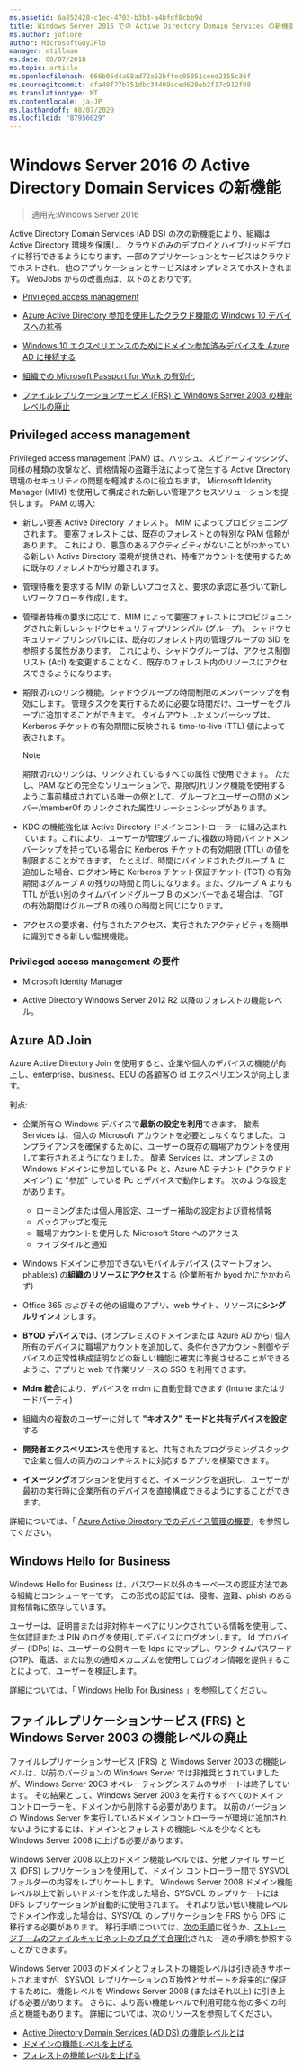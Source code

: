 ```yaml
---
ms.assetid: 6a852428-c1ec-4703-b3b3-a4bfdf8cbb9d
title: Windows Server 2016 での Active Directory Domain Services の新機能
ms.author: joflore
author: MicrosoftGuyJFlo
manager: mtillman
ms.date: 08/07/2018
ms.topic: article
ms.openlocfilehash: 666b05d4a08ad72a62bffec05051ceed2155c36f
ms.sourcegitcommit: dfa48f77b751dbc34409aced628eb2f17c912f08
ms.translationtype: MT
ms.contentlocale: ja-JP
ms.lasthandoff: 08/07/2020
ms.locfileid: "87956029"
---
```

# <a name="whats-new-in-active-directory-domain-services-for-windows-server-2016"></a>Windows Server 2016 の Active Directory Domain Services の新機能

>適用先:Windows Server 2016

Active Directory Domain Services (AD DS) の次の新機能により、組織は Active Directory 環境を保護し、クラウドのみのデプロイとハイブリッドデプロイに移行できるようになります。一部のアプリケーションとサービスはクラウドでホストされ、他のアプリケーションとサービスはオンプレミスでホストされます。 WebJobs からの改善点は、以下のとおりです。

- [Privileged access management](/microsoft-identity-manager/pam/privileged-identity-management-for-active-directory-domain-services)

- [Azure Active Directory 参加を使用したクラウド機能の Windows 10 デバイスへの拡張](/azure/active-directory/devices/overview)

- [Windows 10 エクスペリエンスのためにドメイン参加済みデバイスを Azure AD に接続する](/azure/active-directory/devices/hybrid-azuread-join-plan)

- [組織での Microsoft Passport for Work の有効化](/windows/security/identity-protection/hello-for-business/hello-identity-verification)

- [ファイルレプリケーションサービス (FRS) と Windows Server 2003 の機能レベルの廃止](ad-ds/active-directory-functional-levels.md)

## <a name="privileged-access-management"></a>Privileged access management

Privileged access management (PAM) は、ハッシュ、スピアーフィッシング、同様の種類の攻撃など、資格情報の盗難手法によって発生する Active Directory 環境のセキュリティの問題を軽減するのに役立ちます。 Microsoft Identity Manager (MIM) を使用して構成された新しい管理アクセスソリューションを提供します。 PAM の導入:

- 新しい要塞 Active Directory フォレスト。 MIM によってプロビジョニングされます。 要塞フォレストには、既存のフォレストとの特別な PAM 信頼があります。 これにより、悪意のあるアクティビティがないことがわかっている新しい Active Directory 環境が提供され、特権アカウントを使用するために既存のフォレストから分離されます。

- 管理特権を要求する MIM の新しいプロセスと、要求の承認に基づいて新しいワークフローを作成します。

- 管理者特権の要求に応じて、MIM によって要塞フォレストにプロビジョニングされた新しいシャドウセキュリティプリンシパル (グループ)。 シャドウセキュリティプリンシパルには、既存のフォレスト内の管理グループの SID を参照する属性があります。 これにより、シャドウグループは、アクセス制御リスト (Acl) を変更することなく、既存のフォレスト内のリソースにアクセスできるようになります。

- 期限切れのリンク機能。シャドウグループの時間制限のメンバーシップを有効にします。 管理タスクを実行するために必要な時間だけ、ユーザーをグループに追加することができます。 タイムアウトしたメンバーシップは、Kerberos チケットの有効期間に反映される time-to-live (TTL) 値によって表されます。

    > [!NOTE]
    > 期限切れのリンクは、リンクされているすべての属性で使用できます。 ただし、PAM などの完全なソリューションで、期限切れリンク機能を使用するように事前構成されている唯一の例として、グループとユーザーの間のメンバー/memberOf のリンクされた属性リレーションシップがあります。

- KDC の機能強化は Active Directory ドメインコントローラーに組み込まれています。これにより、ユーザーが管理グループに複数の時間バインドメンバーシップを持っている場合に Kerberos チケットの有効期限 (TTL) の値を制限することができます。 たとえば、時間にバインドされたグループ A に追加した場合、ログオン時に Kerberos チケット保証チケット (TGT) の有効期間はグループ A の残りの時間と同じになります。また、グループ A よりも TTL が低い別のタイムバインドグループ B のメンバーである場合は、TGT の有効期間はグループ B の残りの時間と同じになります。

- アクセスの要求者、付与されたアクセス、実行されたアクティビティを簡単に識別できる新しい監視機能。

### <a name="requirements-for-privileged-access-management"></a>Privileged access management の要件

- Microsoft Identity Manager

- Active Directory Windows Server 2012 R2 以降のフォレストの機能レベル。

## <a name="azure-ad-join"></a>Azure AD Join

Azure Active Directory Join を使用すると、企業や個人のデバイスの機能が向上し、enterprise、business、EDU の各顧客の id エクスペリエンスが向上します。

利点:

- 企業所有の Windows デバイスで**最新の設定を利用**できます。 酸素 Services は、個人の Microsoft アカウントを必要としなくなりました。コンプライアンスを確保するために、ユーザーの既存の職場アカウントを使用して実行されるようになりました。 酸素 Services は、オンプレミスの Windows ドメインに参加している Pc と、Azure AD テナント ("クラウドドメイン") に "参加" している Pc とデバイスで動作します。 次のような設定があります。

   - ローミングまたは個人用設定、ユーザー補助の設定および資格情報
   - バックアップと復元
   - 職場アカウントを使用した Microsoft Store へのアクセス
   - ライブタイルと通知

- Windows ドメインに参加できないモバイルデバイス (スマートフォン、phablets) の**組織のリソースにアクセス**する (企業所有か byod かにかかわらず)
- Office 365 およびその他の組織のアプリ、web サイト、リソースに**シングルサイン**オンします。
- **BYOD デバイスで**は、(オンプレミスのドメインまたは Azure AD から) 個人所有のデバイスに職場アカウントを追加して、条件付きアカウント制御やデバイスの正常性構成証明などの新しい機能に確実に準拠させることができるように、アプリと web で作業リソースの SSO を利用できます。
- **Mdm 統合**により、デバイスを mdm に自動登録できます (Intune またはサードパーティ)
- 組織内の複数のユーザーに対して **"キオスク" モードと共有デバイスを設定**する
- **開発者エクスペリエンス**を使用すると、共有されたプログラミングスタックで企業と個人の両方のコンテキストに対応するアプリを構築できます。
- **イメージング**オプションを使用すると、イメージングを選択し、ユーザーが最初の実行時に企業所有のデバイスを直接構成できるようにすることができます。

詳細については、「 [Azure Active Directory でのデバイス管理の概要](/azure/active-directory/devices/overview)」を参照してください。

## <a name="windows-hello-for-business"></a>Windows Hello for Business

Windows Hello for Business は、パスワード以外のキーベースの認証方法である組織とコンシューマーです。 この形式の認証では、侵害、盗難、phish のある資格情報に依存しています。

ユーザーは、証明書または非対称キーペアにリンクされている情報を使用して、生体認証または PIN のログを使用してデバイスにログオンします。 Id プロバイダー (IDPs) は、ユーザーの公開キーを Idps にマップし、ワンタイムパスワード (OTP)、電話、または別の通知メカニズムを使用してログオン情報を提供することによって、ユーザーを検証します。

詳細については、「 [Windows Hello For Business](/windows/security/identity-protection/hello-for-business/hello-identity-verification) 」を参照してください。

## <a name="deprecation-of-file-replication-service-frs-and-windows-server-2003-functional-levels"></a>ファイルレプリケーションサービス (FRS) と Windows Server 2003 の機能レベルの廃止

ファイルレプリケーションサービス (FRS) と Windows Server 2003 の機能レベルは、以前のバージョンの Windows Server では非推奨とされていましたが、Windows Server 2003 オペレーティングシステムのサポートは終了しています。 その結果として、Windows Server 2003 を実行するすべてのドメイン コントローラーを、ドメインから削除する必要があります。 以前のバージョンの Windows Server を実行しているドメインコントローラーが環境に追加されないようにするには、ドメインとフォレストの機能レベルを少なくとも Windows Server 2008 に上げる必要があります。

Windows Server 2008 以上のドメイン機能レベルでは、分散ファイル サービス (DFS) レプリケーションを使用して、ドメイン コントローラー間で SYSVOL フォルダーの内容をレプリケートします。 Windows Server 2008 ドメイン機能レベル以上で新しいドメインを作成した場合、SYSVOL のレプリケートには DFS レプリケーションが自動的に使用されます。 それより低い低い機能レベルでドメイン作成した場合は、SYSVOL のレプリケーションを FRS から DFS に移行する必要があります。 移行手順については、[次の手順](/previous-versions/windows/it-pro/windows-server-2008-r2-and-2008/dd640019\(v=ws.10\))に従うか、[ストレージチームのファイルキャビネットのブログで合理化](https://techcommunity.microsoft.com/t5/storage-at-microsoft/bg-p/FileCAB)された一連の手順を参照することができます。

Windows Server 2003 のドメインとフォレストの機能レベルは引き続きサポートされますが、SYSVOL レプリケーションの互換性とサポートを将来的に保証するために、機能レベルを Windows Server 2008 (またはそれ以上) に引き上げる必要があります。 さらに、より高い機能レベルで利用可能な他の多くの利点と機能もあります。 詳細については、次のリソースを参照してください。

- [Active Directory Domain Services (AD DS) の機能レベルとは](ad-ds/active-directory-functional-levels.md)
- [ドメインの機能レベルを上げる](/previous-versions/windows/it-pro/windows-server-2008-r2-and-2008/cc753104\(v=ws.11\))
- [フォレストの機能レベルを上げる](/previous-versions/windows/it-pro/windows-server-2008-r2-and-2008/cc730985\(v=ws.11\))
